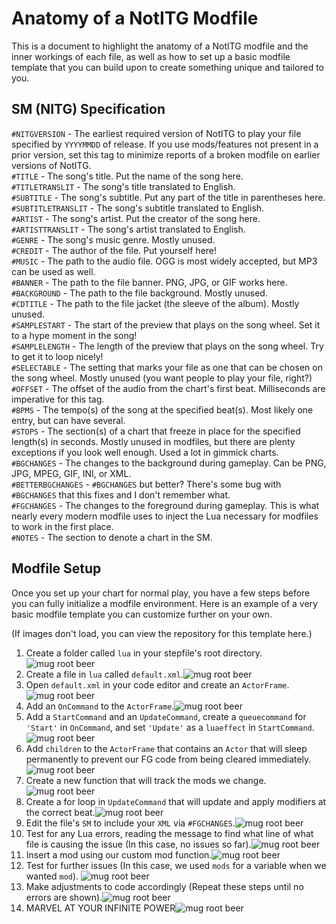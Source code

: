 # Anatomy of a NotITG Modfile

This is a document to highlight the anatomy of a NotITG modfile and the inner workings of each file, as well as how to set up a basic modfile template that you can build upon to create something unique and tailored to you.

## SM (NITG) Specification

`#NITGVERSION` - The earliest required version of NotITG to play your file specified by `YYYYMMDD` of release. If you use mods/features not present in a prior version, set this tag to minimize reports of a broken modfile on earlier versions of NotITG.  
`#TITLE` - The song's title. Put the name of the song here.  
`#TITLETRANSLIT` - The song's title translated to English.  
`#SUBTITLE` - The song's subtitle. Put any part of the title in parentheses here.  
`#SUBTITLETRANSLIT` - The song's subtitle translated to English.  
`#ARTIST` - The song's artist. Put the creator of the song here.  
`#ARTISTTRANSLIT` - The song's artist translated to English.  
`#GENRE` - The song's music genre. Mostly unused.  
`#CREDIT` - The author of the file. Put yourself here!  
`#MUSIC` - The path to the audio file. OGG is most widely accepted, but MP3 can be used as well.  
`#BANNER` - The path to the file banner. PNG, JPG, or GIF works here.  
`#BACKGROUND` - The path to the file background. Mostly unused.  
`#CDTITLE` - The path to the file jacket (the sleeve of the album). Mostly unused.  
`#SAMPLESTART` - The start of the preview that plays on the song wheel. Set it to a hype moment in the song!  
`#SAMPLELENGTH` - The length of the preview that plays on the song wheel. Try to get it to loop nicely!  
`#SELECTABLE` - The setting that marks your file as one that can be chosen on the song wheel. Mostly unused (you want people to play your file, right?)  
`#OFFSET` - The offset of the audio from the chart's first beat. Milliseconds are imperative for this tag.  
`#BPMS` - The tempo(s) of the song at the specified beat(s). Most likely one entry, but can have several.  
`#STOPS` - The section(s) of a chart that freeze in place for the specified length(s) in seconds. Mostly unused in modfiles, but there are plenty exceptions if you look well enough. Used a lot in gimmick charts.  
`#BGCHANGES` - The changes to the background during gameplay. Can be PNG, JPG, MPEG, GIF, INI, or XML.  
`#BETTERBGCHANGES` - `#BGCHANGES` but better? There's some bug with `#BGCHANGES` that this fixes and I don't remember what.  
`#FGCHANGES` - The changes to the foreground during gameplay. This is what nearly every modern modfile uses to inject the Lua necessary for modfiles to work in the first place.  
`#NOTES` - The section to denote a chart in the SM.

## Modfile Setup

Once you set up your chart for normal play, you have a few steps before you can fully initialize a modfile environment. Here is an example of a very basic modfile template you can customize further on your own.

(If images don't load, you can view the repository for this template here.)

1.	Create a folder called `lua` in your stepfile's root directory.![mug root beer](https://cdn.discordapp.com/attachments/945097632185995334/945097725425365062/unknown.png)
2.	Create a file in `lua` called `default.xml`.![mug root beer](https://cdn.discordapp.com/attachments/945097632185995334/945097988911530014/unknown.png)
3. Open `default.xml` in your code editor and create an `ActorFrame`.![mug root beer](https://cdn.discordapp.com/attachments/945097632185995334/945098620015886366/unknown.png)
4. Add an `OnCommand` to  the `ActorFrame`.![mug root beer](https://cdn.discordapp.com/attachments/945097632185995334/945099646009741403/unknown.png)
5. Add a `StartCommand` and an `UpdateCommand`, create a `queuecommand` for `'Start'` in `OnCommand`, and set `'Update'` as a `luaeffect` in `StartCommand`.![mug root beer](https://cdn.discordapp.com/attachments/945097632185995334/945105118985084968/unknown.png)
6. Add `children` to the `ActorFrame` that contains an `Actor` that will sleep permanently to prevent our FG code from being cleared immediately.![mug root beer](https://cdn.discordapp.com/attachments/945097632185995334/945105366813904946/unknown.png)
7. Create a new function that will track the mods we change.![mug root beer](https://cdn.discordapp.com/attachments/945097632185995334/945105620669972490/unknown.png)
8. Create a for loop in `UpdateCommand` that will update and apply modifiers at the correct beat.![mug root beer](https://cdn.discordapp.com/attachments/945097632185995334/945108470187835402/unknown.png)
9. Edit the file's `SM` to include your `XML` via `#FGCHANGES`.![mug root beer](https://cdn.discordapp.com/attachments/945097632185995334/945108776372043786/unknown.png)
10. Test for any Lua errors, reading the message to find what line of what file is causing the issue (In this case, no issues so far).![mug root beer](https://cdn.discordapp.com/attachments/945097632185995334/945109613479604295/unknown.png)
11. Insert a mod using our custom mod function.![mug root beer](https://cdn.discordapp.com/attachments/945097632185995334/945109906913099806/unknown.png)
12. Test for further issues (In this case, we used `mods` for a variable when we wanted `mod`). ![mug root beer](https://cdn.discordapp.com/attachments/945097632185995334/945110180163616788/unknown.png)
13. Make adjustments to code accordingly (Repeat these steps until no errors are shown).![mug root beer](https://cdn.discordapp.com/attachments/945097632185995334/945112654576488548/unknown.png)
14. MARVEL AT YOUR INFINITE POWER![mug root beer](https://cdn.discordapp.com/attachments/945097632185995334/945112894964641822/unknown.png)
